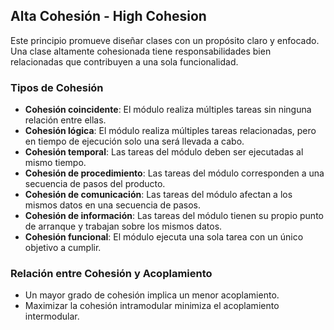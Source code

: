 ## Alta Cohesión - High Cohesion

Este principio promueve diseñar clases con un propósito claro y enfocado. Una clase altamente cohesionada tiene responsabilidades bien relacionadas que contribuyen a una sola funcionalidad.

### Tipos de Cohesión
- **Cohesión coincidente**: El módulo realiza múltiples tareas sin ninguna relación entre ellas.
- **Cohesión lógica**: El módulo realiza múltiples tareas relacionadas, pero en tiempo de ejecución solo una será llevada a cabo.
- **Cohesión temporal**: Las tareas del módulo deben ser ejecutadas al mismo tiempo.
- **Cohesión de procedimiento**: Las tareas del módulo corresponden a una secuencia de pasos del producto.
- **Cohesión de comunicación**: Las tareas del módulo afectan a los mismos datos en una secuencia de pasos.
- **Cohesión de información**: Las tareas del módulo tienen su propio punto de arranque y trabajan sobre los mismos datos.
- **Cohesión funcional**: El módulo ejecuta una sola tarea con un único objetivo a cumplir.

### Relación entre Cohesión y Acoplamiento
- Un mayor grado de cohesión implica un menor acoplamiento.
- Maximizar la cohesión intramodular minimiza el acoplamiento intermodular.
